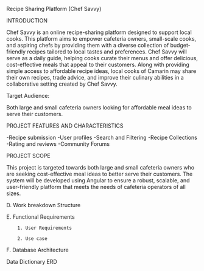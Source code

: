 Recipe Sharing Platform (Chef Savvy)

INTRODUCTION 

Chef Savvy is an online recipe-sharing platform designed to support local cooks. This platform aims to empower cafeteria owners, small-scale cooks, and aspiring chefs by providing them with a diverse collection of budget-friendly recipes tailored to local tastes and preferences. Chef Savvy will serve as a daily guide, helping cooks curate their menus and offer delicious, cost-effective meals that appeal to their customers.
Along with providing simple access to affordable recipe ideas, local cooks of Camarin may share their own recipes, trade advice, and improve their culinary abilities in a collaborative setting created by Chef Savvy.

Target Audience:

Both large and small cafeteria owners looking for affordable meal ideas to serve their customers.

PROJECT FEATURES AND CHARACTERISTICS 

-Recipe submission
-User profiles
-Search and Filtering
-Recipe Collections 
-Rating and reviews 
-Community Forums

PROJECT SCOPE

This project is targeted towards both large and small cafeteria owners who are seeking cost-effective meal ideas to better serve their customers. The system will be developed using Angular to ensure a robust, scalable, and user-friendly platform that meets the needs of cafeteria operators of all sizes.

D. Work breakdown Structure

E. Functional Requirements

        1. User Requirements

        2. Use case

F. Database Architecture

Data Dictionary
 ERD
